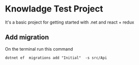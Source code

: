 # Knowladge Test Project

It's a basic project for getting started with .net and react + redux

## Add migration

On the terminal  run this command

```
dotnet ef  migrations add "Initial"  -s src/Api
```
